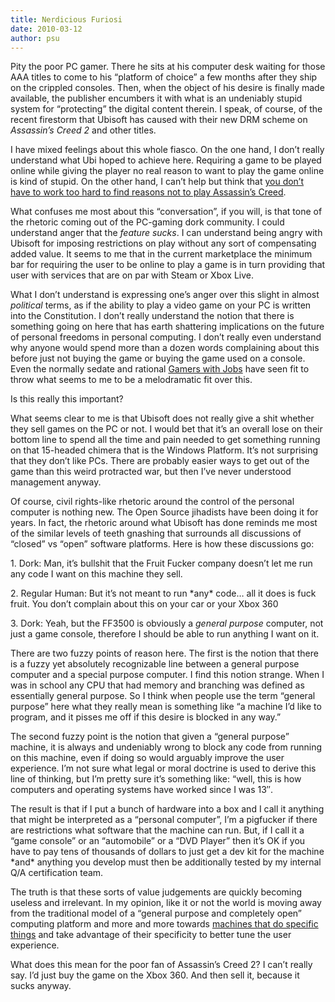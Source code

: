 ```yaml
---
title: Nerdicious Furiosi
date: 2010-03-12
author: psu
---
```


<p>Pity the poor PC gamer. There he sits at his computer desk waiting for those AAA titles to come to his &#8220;platform of choice&#8221; a few months after they ship on the crippled consoles. Then, when the object of his desire is finally made available, the publisher encumbers it with what is an undeniably stupid system for &#8220;protecting&#8221; the digital content therein. I speak, of course, of the recent firestorm that Ubisoft has caused with their new DRM scheme on <em>Assassin&#8217;s Creed 2</em> and other titles. </p>
<p>I have mixed feelings about this whole fiasco. On the one hand, I don&#8217;t really understand what Ubi hoped to achieve here. Requiring a game to be played online while giving the player no real reason to want to play the game online is kind of stupid. On the other hand, I can&#8217;t help but think that <a href="./five-things-i-dont-like-about-assassins-creed.html">you don&#8217;t have to work too hard to find reasons not to play Assassin&#8217;s Creed</a>.<br />
<span id="more-2407"></span></p>
<p>What confuses me most about this &#8220;conversation&#8221;, if you will, is that tone of the rhetoric coming out of the PC-gaming dork community. I could understand anger that the <em>feature sucks</em>. I can understand being angry with Ubisoft for imposing restrictions on play without any sort of compensating added value. It seems to me that in the current marketplace the minimum bar for requiring the user to be online to play a game is in turn providing that user with services that are on par with Steam or Xbox Live. </p>
<p>What I don&#8217;t understand is expressing one&#8217;s anger over this slight in almost <em>political</em> terms, as if the ability to play a video game on your PC is written into the Constitution. I don&#8217;t really understand the notion that there is something going on here that has earth shattering implications on the future of personal freedoms in personal computing. I don&#8217;t really even understand why anyone would spend more than a dozen words complaining about this before just not buying the game or buying the game used on a console.  Even the normally sedate and rational <a href="http://www.gamerswithjobs.com/node/49438">Gamers with Jobs</a> have seen fit to throw what seems to me to be a melodramatic fit over this.</p>
<p>Is this really this important?</p>
<p>What seems clear to me is that Ubisoft does not really give a shit whether they sell games on the PC or not. I would bet that it&#8217;s an overall lose on their bottom line to spend all the time and pain needed to get something running on that 15-headed chimera that is the Windows Platform. It&#8217;s not surprising that they don&#8217;t like PCs. There are probably easier ways to get out of the game than this weird protracted war, but then I&#8217;ve never understood management anyway.</p>
<p>Of course, civil rights-like rhetoric around the control of the personal computer is nothing new. The Open Source jihadists have been doing it for years. In fact, the rhetoric around what Ubisoft has done reminds me most of the similar levels of teeth gnashing that surrounds all discussions of &#8220;closed&#8221; vs &#8220;open&#8221; software platforms. Here is how these discussions go:</p>

<p>1. Dork: Man, it&#8217;s bullshit that the Fruit Fucker company doesn&#8217;t let me run any code I want on this machine they sell.</p>

<p>2. Regular Human: But it&#8217;s not meant to run *any* code&#8230; all it does is fuck fruit. You don&#8217;t complain about this on your car or your Xbox 360</p>

<p>3. Dork: Yeah, but the FF3500 is obviously a <em>general purpose</em> computer, not just a game console, therefore I should be able to run anything I want on it.</p>

<p>There are two fuzzy points of reason here. The first is the notion that there is a fuzzy yet absolutely recognizable line between a general purpose computer and a special purpose computer.  I find this notion strange. When I was in school any CPU that had memory and branching was defined as essentially general purpose. So I think when people use the term &#8220;general purpose&#8221; here what they really mean is something like &#8220;a machine I&#8217;d like to program, and it pisses me off if this desire is blocked in any way.&#8221;</p>
<p>The second fuzzy point is the notion that given a &#8220;general purpose&#8221; machine, it is always and undeniably wrong to block any code from running on this machine, even if doing so would arguably improve the user experience. I&#8217;m not sure what legal or moral doctrine is used to derive this line of thinking, but I&#8217;m pretty sure it&#8217;s something like: &#8220;well, this is how computers and operating systems have worked since I was 13&#8243;.</p>
<p>The result is that if I put a bunch of hardware into a box and I call it anything that might be interpreted as a &#8220;personal computer&#8221;, I&#8217;m a pigfucker if there are restrictions what software that the machine can run. But, if I call it a &#8220;game console&#8221; or an &#8220;automobile&#8221; or a &#8220;DVD Player&#8221; then it&#8217;s OK if you have to pay tens of thousands of dollars to just get a dev kit for the machine *and* anything you develop must then be additionally tested by my internal Q/A certification team.</p>
<p>The truth is that these sorts of value judgements are quickly becoming useless and irrelevant. In my opinion, like it or not the world is moving away from the traditional model of a &#8220;general purpose and completely open&#8221; computing platform and more and more towards <a href="./the-pc-is-dead-long-live-the-pc.html">machines that do specific things</a> and take advantage of their specificity to better tune the user experience.</p>
<p>What does this mean for the poor fan of Assassin&#8217;s Creed 2? I can&#8217;t really say. I&#8217;d just buy the game on the Xbox 360. And then sell it, because it sucks anyway.</p>

